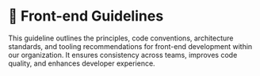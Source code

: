 # 📘 Front-end Guidelines
This guideline outlines the principles, code conventions, architecture standards, and tooling recommendations for front-end development within our organization. It ensures consistency across teams, improves code quality, and enhances developer experience.
